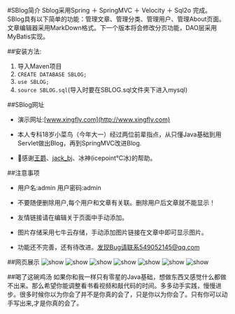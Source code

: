 #SBlog简介
Sblog采用Spring ＋ SpringMVC ＋ Velocity ＋ Sql2o 完成。SBlog具有以下简单的功能：管理文章、管理分类、管理用户、管理About页面。文章编辑器采用MarkDown格式。下一个版本将会修改分页功能，DAO层采用MyBatis实现。

##安装方法:
1. 导入Maven项目
2. ```CREATE DATABASE SBLOG;```
3. ```use SBLOG;```
4. ```source SBLOG.sql```(导入时要在SBLOG.sql文件夹下进入mysql)

##SBlog网址
- 演示网址:[www.xingfly.com](http://www.xingfly.com)

- 本人专科18岁小菜鸟（今年大一）经过两位前辈指点，从只懂Java基础到用Servlet做出Blog，再到SpringMVC改进Blog.

- 🙏感谢[王爵](http://biezhi.me "王爵")、[jack_bj](http://www.codingyun.com "jack_bj")、冰神(icepoint℃冰)的帮助。

##注意事项

- 用户名:admin 用户密码:admin

- 不要随便删除用户,每个用户和文章有关联。删除用户后文章就不能显示！

- 友情链接请在编辑关于页面中手动添加。

- 图片存储采用七牛云存储，手动添加图片链接在文章中即可显示图片。

- 功能还不完善，还有待改进。发现Bug请联系549052145@qq.com

##网页展示
![show](http://7b1gp4.com1.z0.glb.clouddn.com/springmvc-QQ20160303-0%402x.png)
![show](http://7b1gp4.com1.z0.glb.clouddn.com/springmvc-QQ20160303-1%402x.png)
![show](http://7b1gp4.com1.z0.glb.clouddn.com/springmvc-QQ20160303-2%402x.png)
![show](http://7b1gp4.com1.z0.glb.clouddn.com/springmvc-QQ20160303-3%402x.png)
![show](http://7b1gp4.com1.z0.glb.clouddn.com/springmvc-QQ20160303-4%402x.png)
![show](http://7b1gp4.com1.z0.glb.clouddn.com/springmvc-QQ20160303-5%402x.png)
![show](http://7b1gp4.com1.z0.glb.clouddn.com/springmvc-QQ20160303-6%402x.png)

##喝了这碗鸡汤
如果你和我一样只有零星的Java基础，想做东西又感觉什么都做不出来。那么希望你能调整看书看视频和敲代码的时间。多多动手实践，慢慢进步。很多时候你以为你会了并不是你真的会了，只是你以为你会了。只有你可以动手写出来,才是你真的会了。










